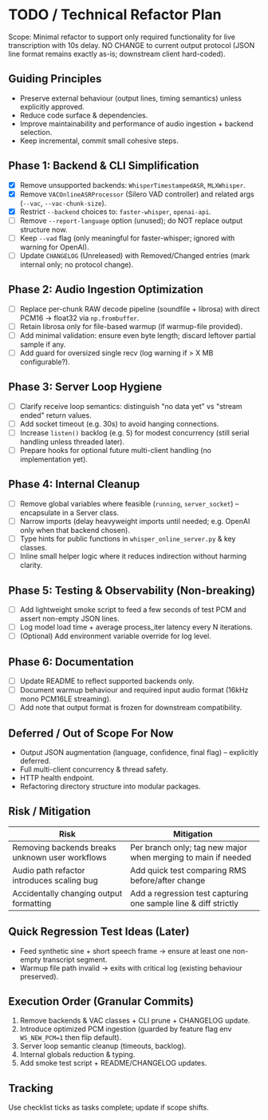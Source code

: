 # TODO / Technical Refactor Plan

Scope: Minimal refactor to support only required functionality for live transcription with 10s delay. NO CHANGE to current output protocol (JSON line format remains exactly as-is; downstream client hard-coded).

## Guiding Principles
- Preserve external behaviour (output lines, timing semantics) unless explicitly approved.
- Reduce code surface & dependencies.
- Improve maintainability and performance of audio ingestion + backend selection.
- Keep incremental, commit small cohesive steps.

## Phase 1: Backend & CLI Simplification
- [x] Remove unsupported backends: `WhisperTimestampedASR`, `MLXWhisper`.
- [x] Remove `VACOnlineASRProcessor` (Silero VAD controller) and related args (`--vac`, `--vac-chunk-size`).
- [x] Restrict `--backend` choices to: `faster-whisper`, `openai-api`.
- [ ] Remove `--report-language` option (unused); do NOT replace output structure now.
- [ ] Keep `--vad` flag (only meaningful for faster-whisper; ignored with warning for OpenAI).
- [ ] Update `CHANGELOG` (Unreleased) with Removed/Changed entries (mark internal only; no protocol change).

## Phase 2: Audio Ingestion Optimization
- [ ] Replace per-chunk RAW decode pipeline (soundfile + librosa) with direct PCM16 → float32 via `np.frombuffer`.
- [ ] Retain librosa only for file-based warmup (if warmup-file provided).
- [ ] Add minimal validation: ensure even byte length; discard leftover partial sample if any.
- [ ] Add guard for oversized single recv (log warning if > X MB configurable?).

## Phase 3: Server Loop Hygiene
- [ ] Clarify receive loop semantics: distinguish "no data yet" vs "stream ended" return values.
- [ ] Add socket timeout (e.g. 30s) to avoid hanging connections.
- [ ] Increase `listen()` backlog (e.g. 5) for modest concurrency (still serial handling unless threaded later).
- [ ] Prepare hooks for optional future multi-client handling (no implementation yet).

## Phase 4: Internal Cleanup
- [ ] Remove global variables where feasible (`running`, `server_socket`) – encapsulate in a Server class.
- [ ] Narrow imports (delay heavyweight imports until needed; e.g. OpenAI only when that backend chosen).
- [ ] Type hints for public functions in `whisper_online_server.py` & key classes.
- [ ] Inline small helper logic where it reduces indirection without harming clarity.

## Phase 5: Testing & Observability (Non-breaking)
- [ ] Add lightweight smoke script to feed a few seconds of test PCM and assert non-empty JSON lines.
- [ ] Log model load time + average process_iter latency every N iterations.
- [ ] (Optional) Add environment variable override for log level.

## Phase 6: Documentation
- [ ] Update README to reflect supported backends only.
- [ ] Document warmup behaviour and required input audio format (16kHz mono PCM16LE streaming).
- [ ] Add note that output format is frozen for downstream compatibility.

## Deferred / Out of Scope For Now
- Output JSON augmentation (language, confidence, final flag) – explicitly deferred.
- Full multi-client concurrency & thread safety.
- HTTP health endpoint.
- Refactoring directory structure into modular packages.

## Risk / Mitigation
| Risk | Mitigation |
|------|------------|
| Removing backends breaks unknown user workflows | Per branch only; tag new major when merging to main if needed |
| Audio path refactor introduces scaling bug | Add quick test comparing RMS before/after change |
| Accidentally changing output formatting | Add a regression test capturing one sample line & diff strictly |

## Quick Regression Test Ideas (Later)
- Feed synthetic sine + short speech frame → ensure at least one non-empty transcript segment.
- Warmup file path invalid → exits with critical log (existing behaviour preserved).

## Execution Order (Granular Commits)
1. Remove backends & VAC classes + CLI prune + CHANGELOG update.
2. Introduce optimized PCM ingestion (guarded by feature flag env `WS_NEW_PCM=1` then flip default).
3. Server loop semantic cleanup (timeouts, backlog).
4. Internal globals reduction & typing.
5. Add smoke test script + README/CHANGELOG updates.

## Tracking
Use checklist ticks as tasks complete; update if scope shifts.

